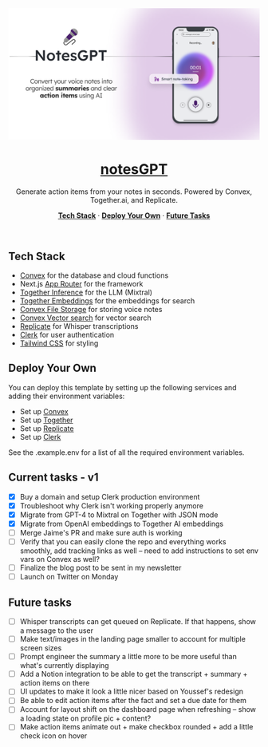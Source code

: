 <a href="https://usenotesgpt.com/">
  <img alt="NotesGPT – AI-powered voice note taking in seconds." src="/public/images/og-image.png">
  <h1 align="center">notesGPT</h1>
</a>

<p align="center">
  Generate action items from your notes in seconds. Powered by Convex, Together.ai, and Replicate.
</p>

<p align="center">
  <a href="#tech-stack"><strong>Tech Stack</strong></a> ·
  <a href="#deploy-your-own"><strong>Deploy Your Own</strong></a> ·
  <a href="#future-tasks"><strong>Future Tasks</strong></a>
</p>
<br/>

## Tech Stack

- [Convex](https://convex.dev/) for the database and cloud functions
- Next.js [App Router](https://nextjs.org/docs/app) for the framework
- [Together Inference](https://www.together.ai/) for the LLM (Mixtral)
- [Together Embeddings](https://www.together.ai/) for the embeddings for search
- [Convex File Storage](https://docs.convex.dev/file-storage) for storing voice notes
- [Convex Vector search](https://docs.convex.dev/vector-search) for vector search
- [Replicate](https://replicate.com/) for Whisper transcriptions
- [Clerk](https://clerk.dev/) for user authentication
- [Tailwind CSS](https://tailwindcss.com/) for styling

## Deploy Your Own

You can deploy this template by setting up the following services and adding their environment variables:

- Set up [Convex](https://convex.dev)
- Set up [Together](https://www.together.ai/)
- Set up [Replicate](https://replicate.com)
- Set up [Clerk](https://clerk.dev)

See the .example.env for a list of all the required environment variables.

## Current tasks - v1

- [x] Buy a domain and setup Clerk production environment
- [x] Troubleshoot why Clerk isn't working properly anymore
- [x] Migrate from GPT-4 to Mixtral on Together with JSON mode
- [x] Migrate from OpenAI embeddings to Together AI embeddings
- [ ] Merge Jaime's PR and make sure auth is working
- [ ] Verify that you can easily clone the repo and everything works smoothly, add tracking links as well – need to add instructions to set env vars on Convex as well?
- [ ] Finalize the blog post to be sent in my newsletter
- [ ] Launch on Twitter on Monday

## Future tasks

- [ ] Whisper transcripts can get queued on Replicate. If that happens, show a message to the user
- [ ] Make text/images in the landing page smaller to account for multiple screen sizes
- [ ] Prompt engineer the summary a little more to be more useful than what's currently displaying
- [ ] Add a Notion integration to be able to get the transcript + summary + action items on there
- [ ] UI updates to make it look a little nicer based on Youssef's redesign
- [ ] Be able to edit action items after the fact and set a due date for them
- [ ] Account for layout shift on the dashboard page when refreshing – show a loading state on profile pic + content?
- [ ] Make action items animate out + make checkbox rounded + add a little check icon on hover
